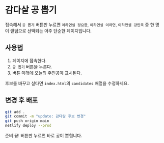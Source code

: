 # 감다살 공 뽑기

접속해서 `공 뽑기` 버튼만 누르면 `이하연셀 정요한`, `이하연셀 이하연`, `이하연셀 강민욱` 중 한 명이 랜덤으로 선택되는 아주 단순한 페이지입니다.

## 사용법
1. 페이지에 접속한다.
2. `공 뽑기` 버튼을 누른다.
3. 버튼 아래에 오늘의 주인공이 표시된다.

후보를 바꾸고 싶다면 `index.html`의 `candidates` 배열을 수정하세요.

## 변경 후 배포
```bash
git add .
git commit -m "update: 감다살 후보 변경"
git push origin main
netlify deploy --prod
```

준비 끝! 버튼만 누르면 바로 공이 뽑힙니다.
